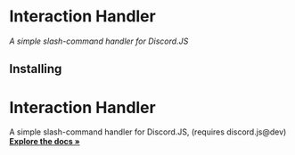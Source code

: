 # Interaction Handler
*A simple slash-command handler for Discord.JS*

## Installing 

# Interaction Handler

  <p align="left">
    A simple slash-command handler for Discord.JS, (requires discord.js@dev)
    <br />
    <a href="https://github.com/larkify/Interaction-Handler/"><strong>Explore the docs »</strong></a>
    <br />
    <br />
  </p>
</p>
